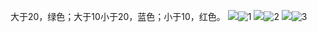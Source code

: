 大于20，绿色；大于10小于20，蓝色；小于10，红色。
![](1.png)![1](https://user-images.githubusercontent.com/75069359/117771307-8903c280-b268-11eb-83c9-eaeb23a8515c.png)
![](2.png)![2](https://user-images.githubusercontent.com/75069359/117771334-915bfd80-b268-11eb-90d6-376052cfacfa.png)
![](3.png)![3](https://user-images.githubusercontent.com/75069359/117771357-9751de80-b268-11eb-97e5-0d861f3763da.png)
